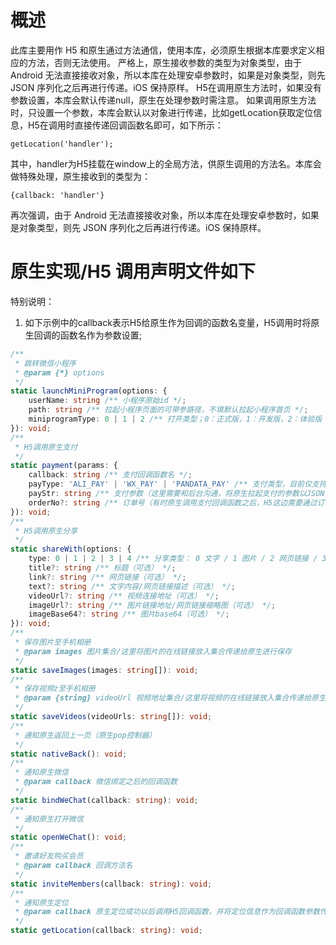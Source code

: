 # 概述

此库主要用作 H5 和原生通过方法通信，使用本库，必须原生根据本库要求定义相应的方法，否则无法使用。
严格上，原生接收参数的类型为对象类型，由于 Android 无法直接接收对象，所以本库在处理安卓参数时，如果是对象类型，则先 JSON 序列化之后再进行传递。iOS 保持原样。
H5在调用原生方法时，如果没有参数设置，本库会默认传递null，原生在处理参数时需注意。
如果调用原生方法时，只设置一个参数，本库会默认以对象进行传递，比如getLocation获取定位信息，H5在调用时直接传递回调函数名即可，如下所示：
```
getLocation('handler');
```
其中，handler为H5挂载在window上的全局方法，供原生调用的方法名。本库会做特殊处理，原生接收到的类型为：
```
{callback: 'handler'}
```
再次强调，由于 Android 无法直接接收对象，所以本库在处理安卓参数时，如果是对象类型，则先 JSON 序列化之后再进行传递。iOS 保持原样。

# 原生实现/H5 调用声明文件如下

特别说明：

1. 如下示例中的callback表示H5给原生作为回调的函数名变量，H5调用时将原生回调的函数名作为参数设置;

```typescript
/**
 * 跳转微信小程序
 * @param {*} options
 */
static launchMiniProgram(options: {
    userName: string /** 小程序原始id */;
    path: string /** 拉起小程序页面的可带参路径，不填默认拉起小程序首页 */;
    miniprogramType: 0 | 1 | 2 /** 打开类型；0：正式版，1：开发版，2：体验版 */;
}): void;
/**
 * H5调用原生支付
 */
static payment(params: {
    callback: string /** 支付回调函数名 */;
    payType: 'ALI_PAY' | 'WX_PAY' | 'PANDATA_PAY' /** 支付类型，目前仅支持支付宝支付、微信支付、 熊猫支付 */;
    payStr: string /** 支付参数（这里需要和后台沟通，将原生拉起支付的参数以JSON字符串形式返回，到时直接传递给原生并由原生解析即可） */;
    orderNo?: string /** 订单号（有时原生调用支付回调函数之后，H5这边需要通过订单号查询支付状态，所以这里将订单号传给原生，原生在回调时作为参数回传给H5使用） */;
}): void;
/**
 * H5调用原生分享
 */
static shareWith(options: {
    type: 0 | 1 | 2 | 3 | 4 /** 分享类型： 0 文字 / 1 图片 / 2 网页链接 / 3 视频连接 / 4 小程序 */;
    title?: string /** 标题（可选） */;
    link?: string /** 网页链接（可选） */;
    text?: string /** 文字内容/网页链接描述（可选） */;
    videoUrl?: string /** 视频连接地址（可选） */;
    imageUrl?: string /** 图片链接地址/网页链接缩略图（可选） */;
    imageBase64?: string /** 图片base64（可选） */;
}): void;
/**
 * 保存图片至手机相册
 * @param images 图片集合/这里将图片的在线链接放入集合传递给原生进行保存
 */
static saveImages(images: string[]): void;
/**
 * 保存视频z至手机相册
 * @param {string} videoUrl 视频地址集合/这里将视频的在线链接放入集合传递给原生进行保存
 */
static saveVideos(videoUrls: string[]): void;
/**
 * 通知原生返回上一页（原生pop控制器）
 */
static nativeBack(): void;
/**
 * 通知原生微信
 * @param callback 微信绑定之后的回调函数
 */
static bindWeChat(callback: string): void;
/**
 * 通知原生打开微信
 */
static openWeChat(): void;
/**
 * 邀请好友购买会员
 * @param callback 回调方法名
 */
static inviteMembers(callback: string): void;
/**
 * 通知原生定位
 * @param callback 原生定位成功以后调用H5回调函数，并将定位信息作为回调函数参数传递。
 */
static getLocation(callback: string): void;
```
